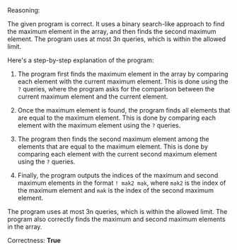 Reasoning: 

The given program is correct. It uses a binary search-like approach to find the maximum element in the array, and then finds the second maximum element. The program uses at most 3n queries, which is within the allowed limit.

Here's a step-by-step explanation of the program:

1. The program first finds the maximum element in the array by comparing each element with the current maximum element. This is done using the `?` queries, where the program asks for the comparison between the current maximum element and the current element.

2. Once the maximum element is found, the program finds all elements that are equal to the maximum element. This is done by comparing each element with the maximum element using the `?` queries.

3. The program then finds the second maximum element among the elements that are equal to the maximum element. This is done by comparing each element with the current second maximum element using the `?` queries.

4. Finally, the program outputs the indices of the maximum and second maximum elements in the format `! mak2 mak`, where `mak2` is the index of the maximum element and `mak` is the index of the second maximum element.

The program uses at most 3n queries, which is within the allowed limit. The program also correctly finds the maximum and second maximum elements in the array.

Correctness: **True**